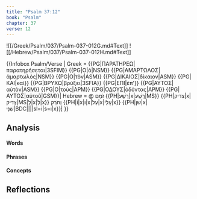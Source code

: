 ```yaml
---
title: "Psalm 37:12"
book: "Psalm"
chapter: 37
verse: 12
---
```

![[/Greek/Psalm/037/Psalm-037-012G.md#Text]]
![[/Hebrew/Psalm/037/Psalm-037-012H.md#Text]]

{{Infobox Psalm/Verse |
  Greek = {{PG|ΠΑΡΑΤΗΡΕΩ|παρατηρήσεται|3SFIM}} {{PG|Ο|ὁ|NSM}} {{PG|ΑΜΑΡΤΩΛΟΣ|ἁμαρτωλὸς|NSM}} {{PG|Ο|τὸν|ASM}} {{PG|ΔΙΚΑΙΟΣ|δίκαιον|ASM}} {{PG|ΚΑΙ|καὶ}} {{PG|ΒΡΥΧΩ|βρύξει|3SFIA}} {{PG|ΕΠΙ|ἐπ'}} {{PG|ΑΥΤΟΣ|αὐτὸν|ASM}} {{PG|Ο|τοὺς|APM}} {{PG|ΟΔΟΥΣ|ὀδόντας|APM}} {{PG|ΑΥΤΟΣ|αὐτοῦ|GSM}}|
  Hebrew = @
זֹמֵם
{{PH|רָשָׁע|x|רָשָׁע|MS}} {{PH|צדיק|x|צַּדִּיק|MS|לְ|x|לַ|x}}
וְחֹרֵק
{{PH|וֹ|x|ו|x|עַל|x|עָלָי|x}} {{PH|שן|x|שִׁנָּי|BDC||||sl=וֹ|s=ו|x}}׃|
}}

## Analysis

#### Words

#### Phrases

#### Concepts

## Reflections
